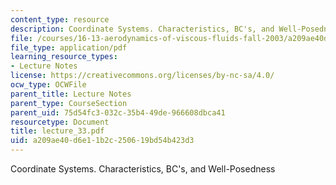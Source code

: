 ```yaml
---
content_type: resource
description: Coordinate Systems. Characteristics, BC's, and Well-Posedness
file: /courses/16-13-aerodynamics-of-viscous-fluids-fall-2003/a209ae40d6e11b2c250619bd54b423d3_lecture_33.pdf
file_type: application/pdf
learning_resource_types:
- Lecture Notes
license: https://creativecommons.org/licenses/by-nc-sa/4.0/
ocw_type: OCWFile
parent_title: Lecture Notes
parent_type: CourseSection
parent_uid: 75d54fc3-032c-35b4-49de-966608dbca41
resourcetype: Document
title: lecture_33.pdf
uid: a209ae40-d6e1-1b2c-2506-19bd54b423d3
---
```

Coordinate Systems. Characteristics, BC's, and Well-Posedness